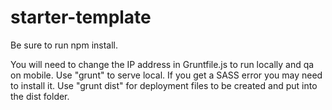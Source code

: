 # starter-template

Be sure to run npm install.

You will need to change the IP address in Gruntfile.js to run locally and qa on mobile.
Use "grunt" to serve local.
If you get a SASS error you may need to install it.
Use "grunt dist" for deployment files to be created and put into the dist folder.

